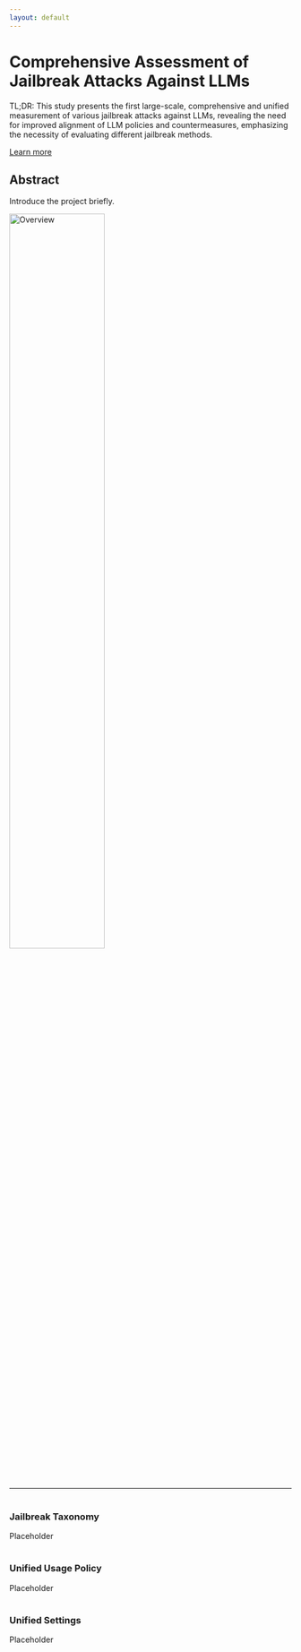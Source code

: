 ```yaml
---
layout: default
---
```


<div class="header-container jumbotron">
    <div class="container">
        <h1>Comprehensive Assessment of Jailbreak Attacks Against LLMs</h1>
        <p>TL;DR: This study presents the first large-scale, comprehensive and unified measurement of various jailbreak attacks against LLMs, revealing the need for improved alignment of LLM policies and countermeasures, emphasizing the necessity of evaluating different jailbreak methods.</p>
        <p><a class="btn btn-primary btn-lg" href="https://arxiv.org/abs/2402.05668" role="button">Learn more</a></p>
    </div>
</div>

<div class="container">
    <div class="row">
        <div class="col-md-6">
            <h2 class="header-light regular-pad">Abstract</h2>
              <p class="lead">Introduce the project briefly.</p>
        </div>
        <div class="col-md-6 text-center">
            <img src="{{ "/assets/img/overview.png" | relative_url }}" alt="Overview" class="img-responsive" width="58%">
        </div>
    </div>
    <hr>
    <div class="row">
        <div class="col-sm-4">
            <h1 class="text-center"><i class="fa-solid fa-sitemap" aria-hidden="true"></i></h1>
            <h3 class="text-center">Jailbreak Taxonomy</h3>
            <p>Placeholder
            </p>
        </div>
        <div class="col-sm-4">
            <h1 class="text-center"><i class="fa-solid fa-file-shield" aria-hidden="true"></i></h1>
            <h3 class="text-center">Unified Usage Policy</h3>
            <p>Placeholder</p>
        </div>
        <div class="col-sm-4">
            <h1 class="text-center"><i class="fa-solid fa-gears" aria-hidden="true"></i></h1>
            <h3 class="text-center">Unified Settings</h3>
            <p>Placeholder</p>
        </div>
    </div>
</div>
